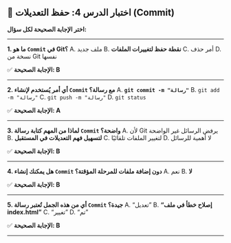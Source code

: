 ## 📝 اختبار الدرس 4: حفظ التعديلات (Commit)
**اختر الإجابة الصحيحة لكل سؤال:**

---
**1. ما هو `Commit` في Git؟**
A. ملف جديد
B. **نقطة حفظ لتغييرات الملفات**
C. أمر حذف
D. نسخة من Git نفسها

✅ **الإجابة الصحيحة: B**

---
**2. أي أمر يُستخدم لإنشاء `Commit` مع رسالة؟**
A. **`git commit -m "رسالة"`**
B. `git add -m "رسالة"`
C. `git push -m "رسالة"`
D. `git status`

✅ **الإجابة الصحيحة: A**

---
**3. لماذا من المهم كتابة رسالة `Commit` واضحة؟**
A. لأن Git يرفض الرسائل غير الواضحة
B. **لتسهيل فهم التعديلات في المستقبل**
C. لتغيير الملفات تلقائيًا
D. لا أهمية للرسائل

✅ **الإجابة الصحيحة: B**

---
**4. هل يمكنك إنشاء `Commit` دون إضافة ملفات للمرحلة المؤقتة؟**
A. نعم
B. **لا**

✅ **الإجابة الصحيحة: B**

---
**5. أي من هذه الجمل تُعتبر رسالة `Commit` جيدة؟**
A. “تعديل”
B. **“إصلاح خطأ في ملف index.html”**
C. “تغيير”
D. “تم”

✅ **الإجابة الصحيحة: B**

---